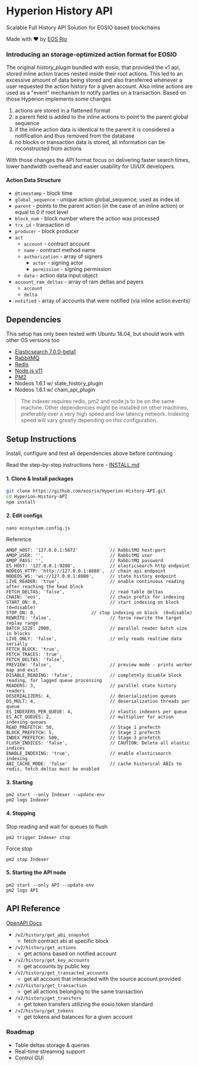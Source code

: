 # Hyperion History API
Scalable Full History API Solution for EOSIO based blockchains

Made with ♥ by [EOS Rio](https://eosrio.io/)

### Introducing an storage-optimized action format for EOSIO

The original *history_plugin* bundled with eosio, that provided the v1 api, stored inline action traces nested inside their root actions. This led to an excessive amount of data being stored and also transferred whenever a user requested the action history for a given account. Also inline actions are used as a "event" mechanism to notify parties on a transaction. Based on those Hyperion implements some changes

1. actions are stored in a flattened format
2. a parent field is added to the inline actions to point to the parent global sequence
3. if the inline action data is identical to the parent it is considered a notification and thus removed from the database
4. no blocks or transaction data is stored, all information can be reconstructed from actions

With those changes the API format focus on delivering faster search times, lower bandwidth overhead and easier usability for UI/UX developers. 

#### Action Data Structure

 - `@timestamp` - block time
 - `global_sequence` - unique action global_sequence, used as index id
 - `parent` - points to the parent action (in the case of an inline action) or equal to 0 if root level
 - `block_num` - block number where the action was processed
 - `trx_id` - transaction id
 - `producer` - block producer
 - `act`
    - `account` - contract account
    - `name` - contract method name
    - `authorization` - array of signers
        - `actor` - signing actor
        - `permission` - signing permission
    - `data` - action data input object
 - `account_ram_deltas` - array of ram deltas and payers
    - `account`
    - `delta`
 - `notified` - array of accounts that were notified (via inline action events)

## Dependencies

This setup has only been tested with Ubuntu 18.04, but should work with other OS versions too

 - [Elasticsearch 7.0.0-beta1](https://www.elastic.co/downloads/elasticsearch#preview-release)
 - [RabbitMQ](https://www.rabbitmq.com/install-debian.html)
 - [Redis](https://redis.io/topics/quickstart)
 - [Node.js v11](https://github.com/nodesource/distributions/blob/master/README.md#installation-instructions)
 - [PM2](https://pm2.io/doc/en/runtime/quick-start)
 - Nodeos 1.6.1 w/ state_history_plugin
 - Nodeos 1.6.1 w/ chain_api_plugin
  
  > The indexer requires redis, pm2 and node.js to be on the same machine. Other dependencies might be installed on other machines, preferably over a very high speed and low latency network. Indexing speed will vary greatly depending on this configuration.
  
## Setup Instructions

Install, configure and test all dependencies above before continuing

Read the step-by-step instructions here - [INSTALL.md](https://github.com/eosrio/Hyperion-History-API/blob/master/INSTALL.md)

#### 1. Clone & Install packages
```bash
git clone https://github.com/eosrio/Hyperion-History-API.git
cd Hyperion-History-API
npm install
```

#### 2. Edit configs
`nano ecosystem.config.js`

Reference
```
AMQP_HOST: '127.0.0.1:5672'            // RabbitMQ host:port
AMQP_USER: '',                         // RabbitMQ user
AMQP_PASS: '',                         // RabbitMQ password
ES_HOST: '127.0.0.1:9200',             // elasticsearch http endpoint
NODEOS_HTTP: 'http://127.0.0.1:8888',  // chain api endpoint
NODEOS_WS: 'ws://127.0.0.1:8080',      // state history endpoint
LIVE_READER: 'true',                   // enable continuous reading after reaching the head block
FETCH_DELTAS: 'false',                 // read table deltas
CHAIN: 'eos',                          // chain prefix for indexing
START_ON: 0,                           // start indexing on block (0=disable)
STOP_ON: 0,                     // stop indexing on block  (0=disable)
REWRITE: 'false',                      // force rewrite the target replay range
BATCH_SIZE: 2000,                      // parallel reader batch size in blocks
LIVE_ONLY: 'false',                    // only reads realtime data serially
FETCH_BLOCK: 'true',
FETCH_TRACES: 'true',
FETCH_DELTAS: 'false',
PREVIEW: 'false',                      // preview mode - prints worker map and exit
DISABLE_READING: 'false',              // completely disable block reading, for lagged queue processing
READERS: 3,                            // parallel state history readers
DESERIALIZERS: 4,                      // deserialization queues
DS_MULT: 4,                            // deserialization threads per queue
ES_INDEXERS_PER_QUEUE: 4,              // elastic indexers per queue
ES_ACT_QUEUES: 2,                      // multiplier for action indexing queues
READ_PREFETCH: 50,                     // Stage 1 prefecth
BLOCK_PREFETCH: 5,                     // Stage 2 prefecth
INDEX_PREFETCH: 500,                   // Stage 3 prefetch
FLUSH_INDICES: 'false',                // CAUTION: Delete all elastic indices
ENABLE_INDEXING: 'true',               // enable elasticsearch indexing
ABI_CACHE_MODE: 'false'                // cache historical ABIs to redis, fetch deltas must be enabled
```
 
 #### 3. Starting
 
 ```
 pm2 start --only Indexer --update-env
 pm2 logs Indexer
 ```
 
 #### 4. Stopping
 
 Stop reading and wait for queues to flush
 ```
 pm2 trigger Indexer stop
 ```
 
 Force stop
 ```
 pm2 stop Indexer
 ```
 
 #### 5. Starting the API node
 
 ```
 pm2 start --only API --update-env
 pm2 logs API
 ```
 
## API Reference

[OpenAPI Docs](https://br.eosrio.io/v2/history/docs)
  
 - `/v2/history/get_abi_snapshot`
   - fetch contract abi at specific block
- `/v2/history/get_actions`
   - get actions based on notified account
 - `/v2/history/get_key_accounts`
   - get accounts by public key
 - `/v2/history/get_transacted_accounts`
   - get all account that interacted with the source account provided
 - `/v2/history/get_transaction`
   - get all actions belonging to the same transaction
 - `/v2/history/get_transfers`
   - get token transfers utilizing the eosio.token standard
 - `/v2/history/get_tokens`
   - get tokens and balances for a given account

### Roadmap

- Table deltas storage & queries
- Real-time streaming support
- Control GUI
